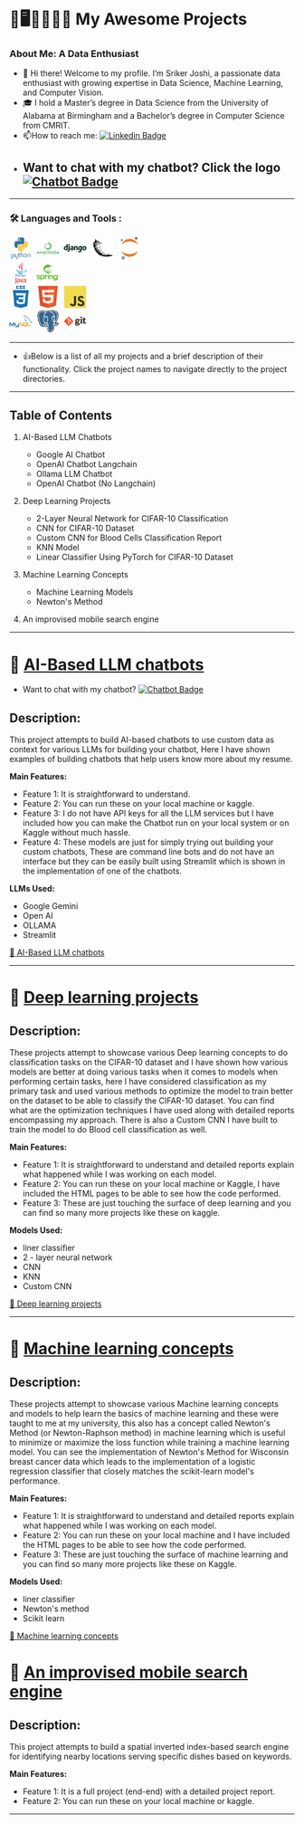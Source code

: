 # 🚀🖥️👩‍💻💬🤖 My Awesome Projects

### About Me: A Data Enthusiast
- 👋 Hi there! Welcome to my profile. I’m Sriker Joshi, a passionate data enthusiast with growing expertise in Data Science, Machine Learning, and Computer Vision.
- 🎓 I hold a Master’s degree in Data Science from the University of Alabama at Birmingham and a Bachelor’s degree in Computer Science from CMRIT.
- :mailbox:How to reach me: [![Linkedin Badge](https://img.shields.io/badge/-Linkedin-blue?style=flat&logo=Linkedin&logoColor=white)](https://www.linkedin.com/in/sriker-joshi/)
- ## Want to chat with my chatbot? Click the logo [![Chatbot Badge](https://img.shields.io/badge/Chatbot-Streamlit-green?style=flat&logo=streamlit&logoColor=white&logoSize=50)](https://sriker-chatbot.streamlit.app/)

---
### :hammer_and_wrench: Languages and Tools :
<div>
  <img src="https://github.com/devicons/devicon/blob/master/icons/python/python-original-wordmark.svg" title="Python" alt="Python" width="40" height="40"/>&nbsp;
  <img src="https://github.com/devicons/devicon/blob/master/icons/anaconda/anaconda-original-wordmark.svg" title="anaconda" alt="anaconda" width="40" height="40"/>&nbsp;
  <img src="https://github.com/devicons/devicon/blob/master/icons/django/django-plain-wordmark.svg" title="django" alt="django" width="40" height="40"/>&nbsp;
  <img src="https://github.com/devicons/devicon/blob/master/icons/flask/flask-original.svg" title="Flask" alt="Flask" width="40" height="40"/>&nbsp;
  <img src="https://github.com/devicons/devicon/blob/master/icons/jupyter/jupyter-original.svg" title="Juypter" alt="Juypter " width="40" height="40"/>&nbsp;
</div>
<div>
  <img src="https://github.com/devicons/devicon/blob/master/icons/java/java-original-wordmark.svg" title="Java" alt="Java" width="40" height="40"/>&nbsp;
   <img src="https://github.com/devicons/devicon/blob/master/icons/spring/spring-original-wordmark.svg" title="Spring" alt="Spring" width="40" height="40"/>&nbsp;
</div>
<div>
  <img src="https://github.com/devicons/devicon/blob/master/icons/css3/css3-plain-wordmark.svg"  title="CSS3" alt="CSS" width="40" height="40"/>&nbsp;
  <img src="https://github.com/devicons/devicon/blob/master/icons/html5/html5-original.svg" title="HTML5" alt="HTML" width="40" height="40"/>&nbsp;
  <img src="https://github.com/devicons/devicon/blob/master/icons/javascript/javascript-original.svg" title="JavaScript" alt="JavaScript" width="40" height="40"/>&nbsp;
</div>
<div>
  <img src="https://github.com/devicons/devicon/blob/master/icons/mysql/mysql-original-wordmark.svg" title="MySQL"  alt="MySQL" width="40" height="40"/>&nbsp;
  <img src="https://github.com/devicons/devicon/blob/master/icons/postgresql/postgresql-original.svg" title="Postgresql"  alt="Postgresql" width="40" height="40"/>&nbsp;
  <img src="https://github.com/devicons/devicon/blob/master/icons/git/git-original-wordmark.svg" title="Git" alt="Git" width="40" height="40"/>
</div>

---
- 👍Below is a list of all my projects and a brief description of their functionality. Click the project names to navigate directly to the project directories.
---
  
   ## Table of Contents

1. AI-Based LLM Chatbots
   - Google AI Chatbot
   - OpenAI Chatbot Langchain
   - Ollama LLM Chatbot
   - OpenAI Chatbot (No Langchain)

2. Deep Learning Projects
   - 2-Layer Neural Network for CIFAR-10 Classification
   - CNN for CIFAR-10 Dataset
   - Custom CNN for Blood Cells Classification Report
   - KNN Model
   - Linear Classifier Using PyTorch for CIFAR-10 Dataset

3. Machine Learning Concepts
   - Machine Learning Models
   - Newton's Method
     
4. An improvised mobile search engine
   

---

# 📂 [AI-Based LLM chatbots](https://github.com/SrikerJoshi/Projects/tree/main/AI%20based%20LLM%20Chatbots) <a name="AI-based LLM Chatbots"></a> 

- Want to chat with my chatbot? [![Chatbot Badge](https://img.shields.io/badge/Chatbot-Streamlit-green?style=flat&logo=streamlit&logoColor=white&logoSize=50)](https://sriker-chatbot.streamlit.app/)

## **Description:**
This project attempts to build AI-based chatbots to use custom data as context for various LLMs for building your chatbot, Here I have shown examples of building chatbots that help users know more about my resume.

**Main Features:**
- Feature 1: It is straightforward to understand.
- Feature 2: You can run these on your local machine or kaggle.
- Feature 3: I do not have API keys for all the LLM services but I have included how you can make the Chatbot run on your local system or on Kaggle without much hassle.
- Feature 4: These models are just for simply trying out building your custom chatbots, These are command line bots and do not have an interface but they can be easily built using Streamlit which is shown in the implementation of one of the chatbots.

**LLMs Used:**  
- Google Gemini  
- Open AI  
- OLLAMA
- Streamlit

[📁 AI-Based LLM chatbots](https://github.com/SrikerJoshi/Projects/tree/main/AI%20based%20LLM%20Chatbots)

---

# 📂 [Deep learning projects](https://github.com/SrikerJoshi/Projects/tree/main/Deep%20learning%20projects) <a name="Deep learning projects"></a> 
## **Description:**  
These projects attempt to showcase various Deep learning concepts to do classification tasks on the CIFAR-10 dataset and I have shown how various models are better at doing various tasks when it comes to models when performing certain tasks, here I have considered classification as my primary task and used various methods to optimize the model to train better on the dataset to be able to classify the CIFAR-10 dataset. You can find what are the optimization techniques I have used along with detailed reports encompassing my approach. There is also a Custom CNN I have built to train the model to do Blood cell classification as well.

**Main Features:**
- Feature 1: It is straightforward to understand and detailed reports explain what happened while I was working on each model.
- Feature 2: You can run these on your local machine or Kaggle, I have included the HTML pages to be able to see how the code performed.
- Feature 3: These are just touching the surface of deep learning and you can find so many more projects like these on kaggle.

**Models Used:**  
- liner classifier 
- 2 - layer neural network  
- CNN
- KNN
- Custom CNN

[📁 Deep learning projects](https://github.com/SrikerJoshi/Projects/tree/main/Deep%20learning%20projects)

---

# 📂 [Machine learning concepts](https://github.com/SrikerJoshi/Projects/tree/main/Machine%20learning%20concepts) <a name="Machine learning concepts"></a> 
## **Description:**  
These projects attempt to showcase various Machine learning concepts and models to help learn the basics of machine learning and these were taught to me at my university, this also has a concept called Newton's Method (or Newton-Raphson method) in machine learning which is useful to minimize or maximize the loss function while training a machine learning model. You can see the implementation of Newton's Method for Wisconsin breast cancer data which leads to the implementation of a logistic regression classifier that closely matches the scikit-learn model's performance.

**Main Features:**
- Feature 1: It is straightforward to understand and detailed reports explain what happened while I was working on each model.
- Feature 2: You can run these on your local machine and I have included the HTML pages to be able to see how the code performed.
- Feature 3: These are just touching the surface of machine learning and you can find so many more projects like these on Kaggle.

**Models Used:**  
- liner classifier 
- Newton's method 
- Scikit learn

[📁 Machine learning concepts](https://github.com/SrikerJoshi/Projects/tree/main/Machine%20learning%20concepts)

# 📂 [An improvised mobile search engine](https://github.com/SrikerJoshi/Projects/tree/main/Improvised%20mobile%20search%20engine) <a name="An improvised mobile search engine"></a> 
## **Description:**  
This project attempts to build a spatial inverted index-based search engine for identifying nearby locations serving specific dishes based on keywords.

**Main Features:**
- Feature 1: It is a full project (end-end)  with a detailed project report.
- Feature 2: You can run these on your local machine or kaggle.
  
---








